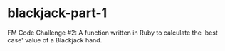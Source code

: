 blackjack-part-1
================

FM Code Challenge #2: A function written in Ruby to calculate the 'best case' value of a Blackjack hand.
